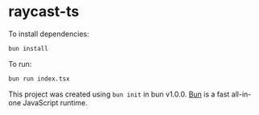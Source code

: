 # raycast-ts

To install dependencies:

```bash
bun install
```

To run:

```bash
bun run index.tsx
```

This project was created using `bun init` in bun v1.0.0. [Bun](https://bun.sh) is a fast all-in-one JavaScript runtime.

